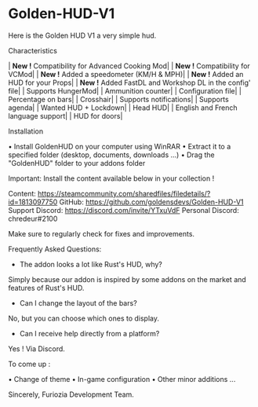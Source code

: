 # Golden-HUD-V1

Here is the Golden HUD V1 a very simple hud.

Characteristics

| **New !** Compatibility for Advanced Cooking Mod|
| **New !** Compatibility for VCMod|
| **New !** Added a speedometer (KM/H & MPH)|
| **New !** Added an HUD for your Props|
| **New !** Added FastDL and Workshop DL in the config' file|
| Supports HungerMod|
| Ammunition counter|
| Configuration file|
| Percentage on bars|
| Crosshair|
| Supports notifications|
| Supports agenda|
| Wanted HUD + Lockdown|
| Head HUD|
| English and French language support|
| HUD for doors|

Installation

• Install GoldenHUD on your computer using WinRAR
• Extract it to a specified folder (desktop, documents, downloads ...)
• Drag the "GoldenHUD" folder to your addons folder

Important: Install the content available below in your collection !

Content: https://steamcommunity.com/sharedfiles/filedetails/?id=1813097750
GitHub: https://github.com/goldensdevs/Golden-HUD-V1
Support Discord: https://discord.com/invite/YTxuVdF
Personal Discord: chredeur#2100

Make sure to regularly check for fixes and improvements.


Frequently Asked Questions:

- The addon looks a lot like Rust's HUD, why?

Simply because our addon is inspired by some addons on the market and features of Rust's HUD.

- Can I change the layout of the bars?

No, but you can choose which ones to display.

- Can I receive help directly from a platform?

Yes ! Via Discord.


To come up :

• Change of theme
• In-game configuration
• Other minor additions ...


Sincerely, Furiozia Development Team. 
